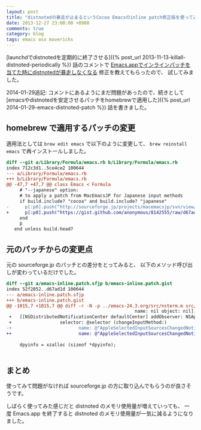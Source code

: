 ```yaml
---
layout: post
title: "distnotedの暴走が止まるというCocoa Emacsのinline patch修正版を使ってみた"
date: 2013-12-27 23:00:00 +0900
comments: true
category: blog
tags: emacs osx mavericks
---
```

[launchdでdistnotedを定期的に終了させる]({% post_url 2013-11-13-killall-distnoted-periodically %})
話のコメントで
[Emacs.appでインラインパッチを当てた時にdistnotedが暴走しなくなる](https://gist.github.com/anonymous/8142555)
修正を教えてもらったので、
試してみました。

2014-01-29追記:
コメントにあるようにまだ問題があったので、続きとして
[emacsやdistnotedを安定させるパッチをhomebrewで適用した]({% post_url 2014-01-29-emacs-distnoted-patch %})
話を書きました。

<!--more-->

## homebrew で適用するパッチの変更

適用法としては
`brew edit emacs`
で以下のように変更して、
`brew reinstall emacs`
で再インストールしました。

```diff
diff --git a/Library/Formula/emacs.rb b/Library/Formula/emacs.rb
index 712c3d1..5ce4ce2 100644
--- a/Library/Formula/emacs.rb
+++ b/Library/Formula/emacs.rb
@@ -47,7 +47,7 @@ class Emacs < Formula
     # "--japanese" option:
     # to apply a patch from MacEmacsJP for Japanese input methods
     if build.include? "cocoa" and build.include? "japanese"
-      p[:p0].push("http://sourceforge.jp/projects/macemacsjp/svn/view/inline_patch/trunk/emacs-inline.patch?view=co&revision=583&root=macemacsjp&pathrev=583")
+      p[:p0].push("https://gist.github.com/anonymous/8142555/raw/d67ad1dc814579d125afbd18de3a62ba69895601/emacs-inline.patch")
     end
     p
   end unless build.head?
```

## 元のパッチからの変更点

元の sourceforge.jp のパッチとの差分をとってみると、
以下のメソッド呼び出しが変わっているだけでした。

```diff
diff --git a/emacs-inline.patch.sfjp b/emacs-inline.patch.gist
index 52f2052..d67ad1d 100644
--- a/emacs-inline.patch.sfjp
+++ b/emacs-inline.patch.gist
@@ -1015,7 +1015,7 @@ diff -r -N -p ../emacs-24.3.org/src/nsterm.m src/nsterm.m
                                                name: nil object: nil]; */
 +   [[NSDistributedNotificationCenter defaultCenter] addObserver: NSApp
 + 					selector: @selector (changeInputMethod:)
-+ 						   name: @"AppleSelectedInputSourcesChangedNotification" object: nil];
++ 						   name: @"AppleSelectedInputSourcesChangedNotification" object: nil suspensionBehavior:NSNotificationSuspensionBehaviorDeliverImmediately];
   
     dpyinfo = xzalloc (sizeof *dpyinfo);
   
```

## まとめ

使ってみて問題がなければ sourceforge.jp の方に取り込んでもらうのが良さそうです。

しばらく使ってみた感じだと distnoted のメモリ使用量が増えていっても、
一度 Emacs.app を終了すると distnoted のメモリ使用量が一気に減るようになりました。

